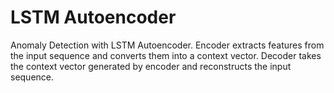 # LSTM Autoencoder
Anomaly Detection with LSTM Autoencoder. Encoder extracts features from the input sequence and converts them into a context vector. Decoder takes the context vector generated by encoder and reconstructs the input sequence.
